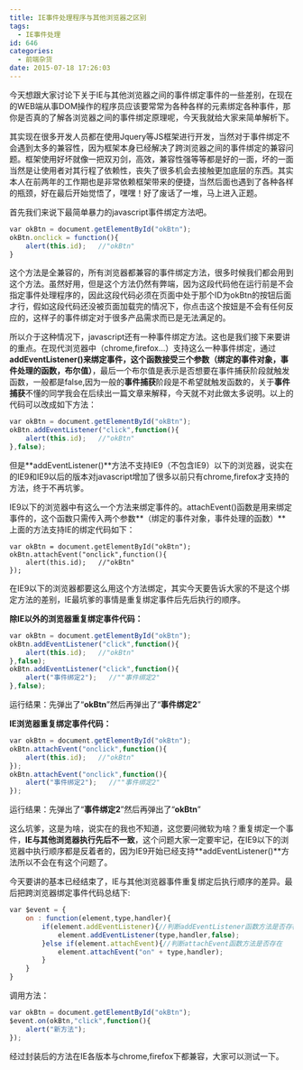 ```yaml
---
title: IE事件处理程序与其他浏览器之区别
tags:
  - IE事件处理
id: 646
categories:
  - 前端杂货
date: 2015-07-18 17:26:03
---
```


今天想跟大家讨论下关于IE与其他浏览器之间的事件绑定事件的一些差别，在现在的WEB端从事DOM操作的程序员应该要常常为各种各样的元素绑定各种事件，那你是否真的了解各浏览器之间的事件绑定原理呢，今天我就给大家来简单解析下。

其实现在很多开发人员都在使用Jquery等JS框架进行开发，当然对于事件绑定不会遇到太多的兼容性，因为框架本身已经解决了跨浏览器之间的事件绑定的兼容问题。框架使用好坏就像一把双刃剑，高效，兼容性强等等都是好的一面，坏的一面当然是让使用者对其行程了依赖性，丧失了很多机会去接触更加底层的东西。其实本人在前两年的工作期也是非常依赖框架带来的便捷，当然后面也遇到了各种各样的瓶颈，好在最后开始觉悟了，嘿嘿！好了废话了一堆，马上进入正题。

首先我们来说下最简单暴力的javascript事件绑定方法吧。
```javascript
var okBtn = document.getElementById("okBtn");
okBtn.onclick = function(){
    alert(this.id);   //"okBtn"
}
```
这个方法是全兼容的，所有浏览器都兼容的事件绑定方法，很多时候我们都会用到这个方法。虽然好用，但是这个方法仍然有弊端，因为这段代码他在运行前是不会指定事件处理程序的，因此这段代码必须在页面中处于那个ID为okBtn的按钮后面才行，假如这段代码还没被页面加载完的情况下，你点击这个按妞是不会有任何反应的，这样子的事件绑定对于很多产品需求而已是无法满足的。

所以介于这种情况下，javascript还有一种事件绑定方法。这也是我们接下来要讲的重点。在现代浏览器中（chrome,firefox...）支持这么一种事件绑定，通过**addEventListener()**来绑定事件，这个函数接受三个参数**（绑定的事件对象，事件处理的函数，布尔值）**，最后一个布尔值是表示是否想要在事件捕获阶段就触发函数，一般都是false,因为一般的**事件捕获**阶段是不希望就触发函数的，关于**事件捕获**不懂的同学我会在后续出一篇文章来解释，今天就不对此做太多说明。以上的代码可以改成如下方法：
```javascript
var okBtn = document.getElementById("okBtn");
okBtn.addEventListener("click",function(){
    alert(this.id);   //"okBtn"
},false);
```
但是**addEventListener()**方法不支持IE9（不包含IE9）以下的浏览器，说实在的IE9和IE9以后的版本对javascript增加了很多以前只有chrome,firefox才支持的方法，终于不再坑爹。

IE9以下的浏览器中有这么一个方法来绑定事件的。attachEvent()函数是用来绑定事件的，这个函数只需传入两个参数**（绑定的事件对象，事件处理的函数）**上面的方法支持IE的绑定代码如下：
```javascrpt
var okBtn = document.getElementById("okBtn");
okBtn.attachEvent("onclick",function(){
    alert(this.id);   //"okBtn"
});
```
在IE9以下的浏览器都要这么用这个方法绑定，其实今天要告诉大家的不是这个绑定方法的差别，IE最坑爹的事情是重复绑定事件后先后执行的顺序。

**除IE以外的浏览器重复绑定事件代码：**
```javascript
var okBtn = document.getElementById("okBtn");
okBtn.addEventListener("click",function(){
    alert(this.id);   //"okBtn"
},false);
okBtn.addEventListener("click",function(){
    alert("事件绑定2");   //""事件绑定2"
},false);
```
运行结果：先弹出了“**okBtn**”然后再弹出了“**事件绑定2**”

**IE浏览器重复绑定事件代码：**
```javascript
var okBtn = document.getElementById("okBtn");
okBtn.attachEvent("onclick",function(){
    alert(this.id);   //"okBtn"
});
okBtn.attachEvent("onclick",function(){
    alert("事件绑定2");   //""事件绑定2"
});
```
运行结果：先弹出了“**事件绑定2**”然后再弹出了“**okBtn**”

这么坑爹，这是为啥，说实在的我也不知道，这您要问微软为啥？重复绑定一个事件，**IE与其他浏览器执行先后不一致**，这个问题大家一定要牢记，在IE9以下的浏览器中执行顺序都是反着者的，因为IE9开始已经支持**addEventListener()**方法所以不会在有这个问题了。

今天要讲的基本已经结束了，IE与其他浏览器事件重复绑定后执行顺序的差异。最后把跨浏览器绑定事件代码总结下:
```javascript
var $event = {
    on : function(element,type,handler){
        if(element.addEventListener){//判断addEventListener函数方法是否存在
            element.addEventListener(type,handler,false);
        }else if(element.attachEvent){//判断attachEvent函数方法是否存在
            element.attachEvent("on" + type,handler);
        }
    }
}
```
调用方法：
```javascript
var okBtn = document.getElementById("okBtn");
$event.on(okBtn,"click",function(){
    alert("新方法");
});
```
经过封装后的方法在IE各版本与chrome,firefox下都兼容，大家可以测试一下。
